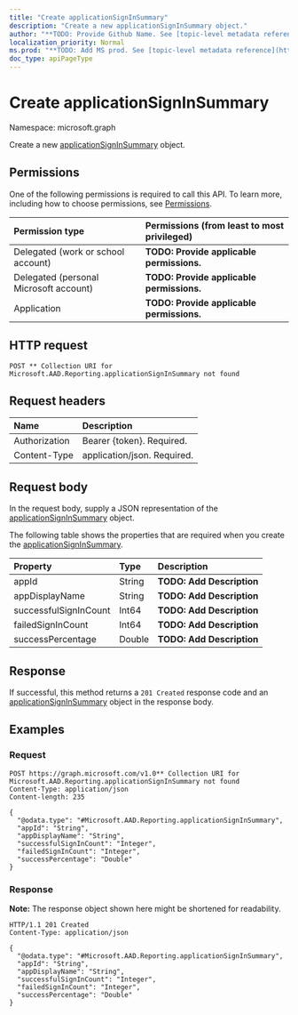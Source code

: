 ```yaml
---
title: "Create applicationSignInSummary"
description: "Create a new applicationSignInSummary object."
author: "**TODO: Provide Github Name. See [topic-level metadata reference](https://msgo.azurewebsites.net/add/document/guidelines/metadata.html#topic-level-metadata)**"
localization_priority: Normal
ms.prod: "**TODO: Add MS prod. See [topic-level metadata reference](https://msgo.azurewebsites.net/add/document/guidelines/metadata.html#topic-level-metadata)**"
doc_type: apiPageType
---
```


# Create applicationSignInSummary
Namespace: microsoft.graph

Create a new [applicationSignInSummary](../resources/applicationsigninsummary.md) object.

## Permissions
One of the following permissions is required to call this API. To learn more, including how to choose permissions, see [Permissions](/graph/permissions-reference).

|Permission type|Permissions (from least to most privileged)|
|:---|:---|
|Delegated (work or school account)|**TODO: Provide applicable permissions.**|
|Delegated (personal Microsoft account)|**TODO: Provide applicable permissions.**|
|Application|**TODO: Provide applicable permissions.**|

## HTTP request

<!-- {
  "blockType": "ignored"
}
-->
``` http
POST ** Collection URI for Microsoft.AAD.Reporting.applicationSignInSummary not found
```

## Request headers
|Name|Description|
|:---|:---|
|Authorization|Bearer {token}. Required.|
|Content-Type|application/json. Required.|

## Request body
In the request body, supply a JSON representation of the [applicationSignInSummary](../resources/applicationsigninsummary.md) object.

The following table shows the properties that are required when you create the [applicationSignInSummary](../resources/applicationsigninsummary.md).

|Property|Type|Description|
|:---|:---|:---|
|appId|String|**TODO: Add Description**|
|appDisplayName|String|**TODO: Add Description**|
|successfulSignInCount|Int64|**TODO: Add Description**|
|failedSignInCount|Int64|**TODO: Add Description**|
|successPercentage|Double|**TODO: Add Description**|



## Response

If successful, this method returns a `201 Created` response code and an [applicationSignInSummary](../resources/applicationsigninsummary.md) object in the response body.

## Examples

### Request
<!-- {
  "blockType": "request",
  "name": "create_applicationsigninsummary_from_"
}
-->
``` http
POST https://graph.microsoft.com/v1.0** Collection URI for Microsoft.AAD.Reporting.applicationSignInSummary not found
Content-Type: application/json
Content-length: 235

{
  "@odata.type": "#Microsoft.AAD.Reporting.applicationSignInSummary",
  "appId": "String",
  "appDisplayName": "String",
  "successfulSignInCount": "Integer",
  "failedSignInCount": "Integer",
  "successPercentage": "Double"
}
```


### Response
**Note:** The response object shown here might be shortened for readability.
<!-- {
  "blockType": "response",
  "truncated": true,
  "@odata.type": "Microsoft.AAD.Reporting.applicationSignInSummary"
}
-->
``` http
HTTP/1.1 201 Created
Content-Type: application/json

{
  "@odata.type": "#Microsoft.AAD.Reporting.applicationSignInSummary",
  "appId": "String",
  "appDisplayName": "String",
  "successfulSignInCount": "Integer",
  "failedSignInCount": "Integer",
  "successPercentage": "Double"
}
```

